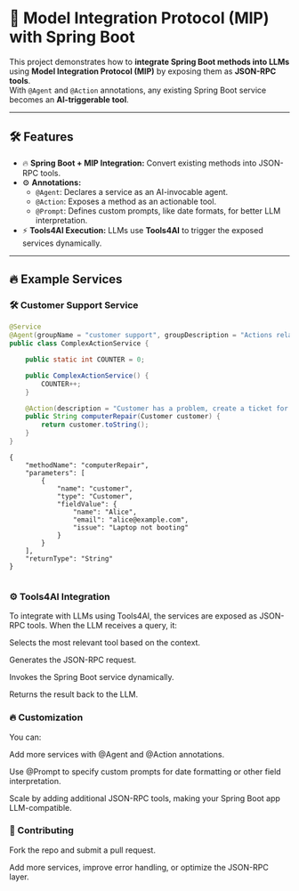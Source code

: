 # 🚀 **Model Integration Protocol (MIP) with Spring Boot**

This project demonstrates how to **integrate Spring Boot methods into LLMs** using **Model Integration Protocol (MIP)** by exposing them as **JSON-RPC tools**.  
With `@Agent` and `@Action` annotations, any existing Spring Boot service becomes an **AI-triggerable tool**.

---

## 🛠️ **Features**
- 🔥 **Spring Boot + MIP Integration:** Convert existing methods into JSON-RPC tools.
- ⚙️ **Annotations:**
   - `@Agent`: Declares a service as an AI-invocable agent.
   - `@Action`: Exposes a method as an actionable tool.
   - `@Prompt`: Defines custom prompts, like date formats, for better LLM interpretation.
- ⚡ **Tools4AI Execution:** LLMs use **Tools4AI** to trigger the exposed services dynamically.

---

## 🔥 **Example Services**

### 🛠️ **Customer Support Service**
```java
@Service
@Agent(groupName = "customer support", groupDescription = "Actions related to customer support")
public class ComplexActionService {

    public static int COUNTER = 0;

    public ComplexActionService() {
        COUNTER++;
    }

    @Action(description = "Customer has a problem, create a ticket for them")
    public String computerRepair(Customer customer) {
        return customer.toString();
    }
}
```

```
{
    "methodName": "computerRepair",
    "parameters": [
        {
            "name": "customer",
            "type": "Customer",
            "fieldValue": {
                "name": "Alice",
                "email": "alice@example.com",
                "issue": "Laptop not booting"
            }
        }
    ],
    "returnType": "String"
}


```
### ⚙️ Tools4AI Integration
To integrate with LLMs using Tools4AI, the services are exposed as JSON-RPC tools.
When the LLM receives a query, it:

Selects the most relevant tool based on the context.

Generates the JSON-RPC request.

Invokes the Spring Boot service dynamically.

Returns the result back to the LLM.

### 🔥 Customization
You can:

Add more services with @Agent and @Action annotations.

Use @Prompt to specify custom prompts for date formatting or other field interpretation.

Scale by adding additional JSON-RPC tools, making your Spring Boot app LLM-compatible.

### 🚀 Contributing
Fork the repo and submit a pull request.

Add more services, improve error handling, or optimize the JSON-RPC layer.